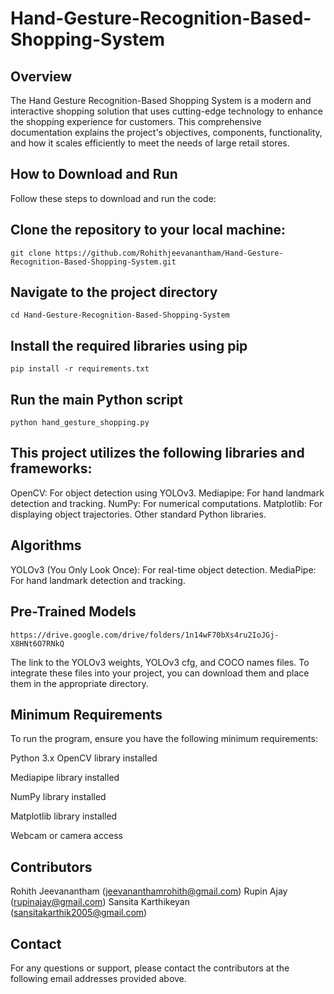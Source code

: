 # Hand-Gesture-Recognition-Based-Shopping-System
## Overview

The Hand Gesture Recognition-Based Shopping System is a modern and interactive shopping solution that uses cutting-edge technology to enhance the shopping experience for customers. This comprehensive documentation explains the project's objectives, components, functionality, and how it scales efficiently to meet the needs of large retail stores.

## How to Download and Run

Follow these steps to download and run the code:

## Clone the repository to your local machine:
   ```
   git clone https://github.com/Rohithjeevanantham/Hand-Gesture-Recognition-Based-Shopping-System.git
   ```
## Navigate to the project directory
   ```
   cd Hand-Gesture-Recognition-Based-Shopping-System
   ```
## Install the required libraries using pip
   ```
   pip install -r requirements.txt
   ```

## Run the main Python script
   ```
   python hand_gesture_shopping.py
   ```

## This project utilizes the following libraries and frameworks:

OpenCV: For object detection using YOLOv3.
Mediapipe: For hand landmark detection and tracking.
NumPy: For numerical computations.
Matplotlib: For displaying object trajectories.
Other standard Python libraries.

## Algorithms

 YOLOv3 (You Only Look Once): For real-time object detection.
 MediaPipe: For hand landmark detection and tracking.

## Pre-Trained Models
   ```
   https://drive.google.com/drive/folders/1n14wF70bXs4ru2IoJGj-X8HNt6O7RNkQ
   ```
   The link to the YOLOv3 weights, YOLOv3 cfg, and COCO names files. To integrate these files into your project, you can download them and place them in the appropriate directory.

## Minimum Requirements
To run the program, ensure you have the following minimum requirements:

Python 3.x
OpenCV library installed

Mediapipe library installed

NumPy library installed

Matplotlib library installed

Webcam or camera access

## Contributors
Rohith Jeevanantham (jeevananthamrohith@gmail.com)
Rupin Ajay (rupinajay@gmail.com)
Sansita Karthikeyan (sansitakarthik2005@gmail.com)

## Contact
For any questions or support, please contact the contributors at the following email addresses provided above.
